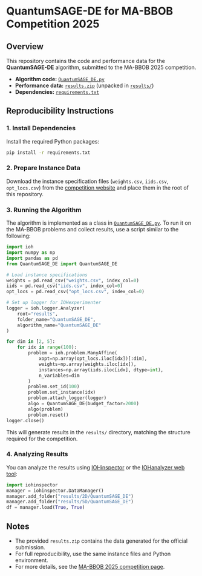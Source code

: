 # QuantumSAGE-DE for MA-BBOB Competition 2025

## Overview

This repository contains the code and performance data for the **QuantumSAGE-DE** algorithm, submitted to the MA-BBOB 2025 competition.

- **Algorithm code:** [`QuantumSAGE_DE.py`](QuantumSAGE_DE.py)
- **Performance data:** [`results.zip`](results.zip) (unpacked in [`results/`](results/))
- **Dependencies:** [`requirements.txt`](requirements.txt)

## Reproducibility Instructions

### 1. Install Dependencies

Install the required Python packages:

```sh
pip install -r requirements.txt
```

### 2. Prepare Instance Data

Download the instance specification files (`weights.csv`, `iids.csv`, `opt_locs.csv`) from the [competition website](https://iohprofiler.github.io/competitions/mabbob25) and place them in the root of this repository.

### 3. Running the Algorithm

The algorithm is implemented as a class in [`QuantumSAGE_DE.py`](QuantumSAGE_DE.py). To run it on the MA-BBOB problems and collect results, use a script similar to the following:

```python
import ioh
import numpy as np
import pandas as pd
from QuantumSAGE_DE import QuantumSAGE_DE

# Load instance specifications
weights = pd.read_csv("weights.csv", index_col=0)
iids = pd.read_csv("iids.csv", index_col=0)
opt_locs = pd.read_csv("opt_locs.csv", index_col=0)

# Set up logger for IOHexperimenter
logger = ioh.logger.Analyzer(
    root="results",
    folder_name="QuantumSAGE_DE",
    algorithm_name="QuantumSAGE_DE"
)

for dim in [2, 5]:
    for idx in range(100):
        problem = ioh.problem.ManyAffine(
            xopt=np.array(opt_locs.iloc[idx])[:dim],
            weights=np.array(weights.iloc[idx]),
            instances=np.array(iids.iloc[idx], dtype=int),
            n_variables=dim
        )
        problem.set_id(100)
        problem.set_instance(idx)
        problem.attach_logger(logger)
        algo = QuantumSAGE_DE(budget_factor=2000)
        algo(problem)
        problem.reset()
logger.close()
```

This will generate results in the `results/` directory, matching the structure required for the competition.

### 4. Analyzing Results

You can analyze the results using [IOHinspector](https://pypi.org/project/iohinspector/) or the [IOHanalyzer web tool](https://iohanalyzer.liacs.nl/):

```python
import iohinspector
manager = iohinspector.DataManager()
manager.add_folder("results/2D/QuantumSAGE_DE")
manager.add_folder("results/5D/QuantumSAGE_DE")
df = manager.load(True, True)
```

## Notes

- The provided `results.zip` contains the data generated for the official submission.
- For full reproducibility, use the same instance files and Python environment.
- For more details, see the [MA-BBOB 2025 competition page](https://iohprofiler.github.io/competitions/mabbob25).